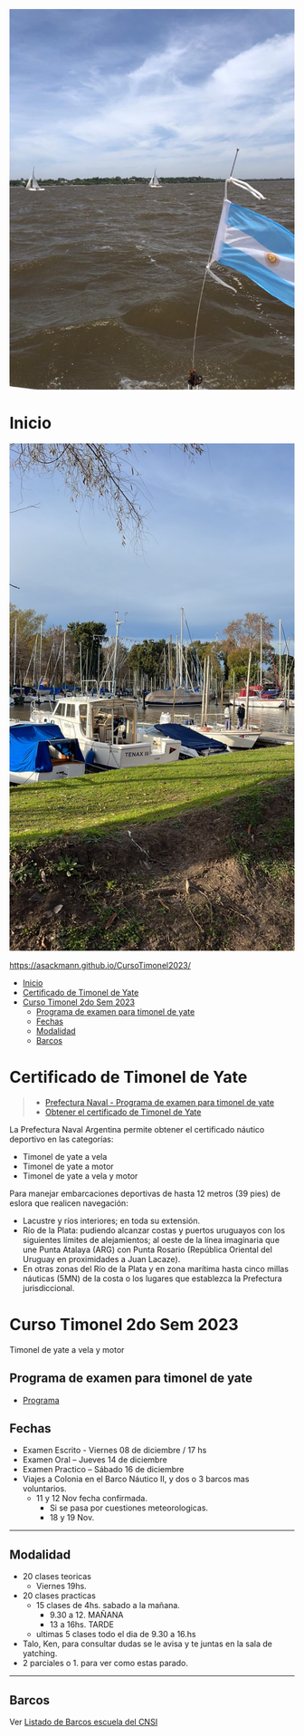 ![](./images/pabellon.argentina.jpeg)



# Inicio 
![](_media/bg.jpeg) 

https://asackmann.github.io/CursoTimonel2023/

- [Inicio](#inicio)
- [Certificado de Timonel de Yate](#certificado-de-timonel-de-yate)
- [Curso Timonel 2do Sem 2023](#curso-timonel-2do-sem-2023)
  - [Programa de examen para timonel de yate](#programa-de-examen-para-timonel-de-yate)
  - [Fechas](#fechas)
  - [Modalidad](#modalidad)
  - [Barcos](#barcos)


# Certificado de Timonel de Yate

> - [Prefectura Naval - Programa de examen para timonel de yate](https://www.argentina.gob.ar/prefecturanaval/programa-de-examen-para-timonel-de-yate)
> - [Obtener el certificado de Timonel de Yate](https://www.argentina.gob.ar/servicio/obtener-el-certificado-de-timonel-de-yate)


La Prefectura Naval Argentina permite obtener el certificado náutico deportivo en las categorías: 
- Timonel de yate a vela
- Timonel de yate a motor
- Timonel de yate a vela y motor

Para manejar embarcaciones deportivas de hasta 12 metros (39 pies) de eslora que realicen navegación:
  - Lacustre y ríos interiores; en toda su extensión.
  - Río de la Plata: pudiendo alcanzar costas y puertos uruguayos con los siguientes límites de alejamientos; al oeste de la línea imaginaria que une Punta Atalaya (ARG) con Punta Rosario (República Oriental del Uruguay en proximidades a Juan Lacaze).
  - En otras zonas del Río de la Plata y en zona marítima hasta cinco millas náuticas (5MN) de la costa o los lugares que establezca la Prefectura jurisdiccional.


# Curso Timonel 2do Sem 2023

Timonel de yate a vela y motor

## Programa de examen para timonel de yate
- [Programa](programa.md) 

## Fechas
- Examen Escrito - Viernes 08 de diciembre / 17 hs
- Examen Oral – Jueves 14 de diciembre
- Examen Practico – Sábado 16 de diciembre 
- Viajes a Colonia en el Barco Náutico II, y dos o 3 barcos mas voluntarios.
  - 11 y 12 Nov fecha confirmada.
    - Si se pasa por cuestiones meteorologicas.
    - 18 y 19 Nov. 
---
## Modalidad
- 20 clases teoricas 
	- Viernes 19hs.
- 20 clases practicas
	- 15 clases de 4hs. sabado a la mañana. 
		- 9.30 a 12. MAÑANA 
		- 13 a 16hs. TARDE
	- ultimas 5 clases todo el dia de 9.30 a 16.hs
- Talo, Ken, para consultar dudas se le avisa y te juntas en la sala de yatching.
- 2 parciales o 1. para ver como estas parado.

-----------------


## Barcos

Ver [Listado de Barcos escuela del CNSI](barcos.md)